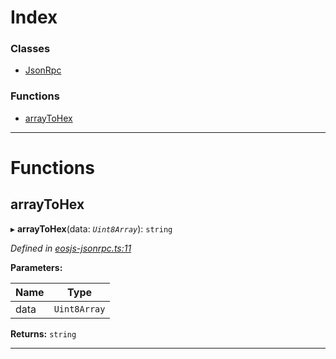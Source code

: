 

# Index

### Classes

* [JsonRpc](../classes/json_rpc.jsonrpc.md)

### Functions

* [arrayToHex](json_rpc.md#arraytohex)

---

# Functions

<a id="arraytohex"></a>

##  arrayToHex

▸ **arrayToHex**(data: *`Uint8Array`*): `string`

*Defined in [eosjs-jsonrpc.ts:11](https://github.com/EOSIO/eosjs/blob/b4493a9/src/eosjs-jsonrpc.ts#L11)*

**Parameters:**

| Name | Type |
| ------ | ------ |
| data | `Uint8Array` |

**Returns:** `string`

___

